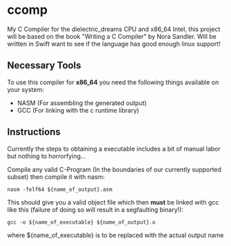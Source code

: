 # ccomp

My C Compiler for the dielectric_dreams CPU and x86_64 Intel, this project will be based on the book "Writing a C Compiler" by Nora Sandler.
Will be written in Swift want to see if the language has good enough linux support!

## Necessary Tools

To use this compiler for __x86_64__ you need the following things available on your system:

- NASM (For assembling the generated output)
- GCC (For linking with the c runtime library)

## Instructions

Currently the steps to obtaining a executable includes a bit of manual labor but nothing to horrorfying...

Compile any valid C-Program (In the boundaries of our currently supported subset)
then compile it with nasm:

```
nasm -felf64 ${name_of_output}.asm
```

This should give you a valid object file which then __must__ be linked with gcc like this (failure of doing so will result in a segfaulting binary!):

```
gcc -o ${name_of_executable} ${name_of_output}.o
```

where ${name_of_executable} is to be replaced with the actual output name

